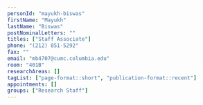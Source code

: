 ```yaml
---
personId: "mayukh-biswas"
firstName: "Mayukh"
lastName: "Biswas"
postNominalLetters: ""
titles: ["Staff Associate"]
phone: "(212) 851-5292"
fax: ""
email: "mb4707@cumc.columbia.edu"
room: "401B"
researchAreas: []
tagList: ["page-format::short", "publication-format::recent"]
appointments: []
groups: ["Research Staff"]
---
```

